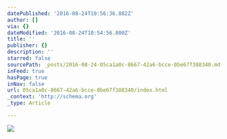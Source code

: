 ```yaml
---
datePublished: '2016-08-24T10:56:36.882Z'
author: []
via: {}
dateModified: '2016-08-24T10:54:56.800Z'
title: ''
publisher: {}
description: ''
starred: false
sourcePath: _posts/2016-08-24-05ca1a0c-8667-42a6-bcce-0be67f388340.md
inFeed: true
hasPage: true
inNav: false
url: 05ca1a0c-8667-42a6-bcce-0be67f388340/index.html
_context: 'http://schema.org'
_type: Article

---
```

![](https://the-grid-user-content.s3-us-west-2.amazonaws.com/3e6dce89-4fec-4665-8be3-484796bb5710.jpg)